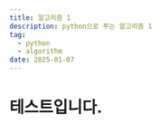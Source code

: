 ```yaml
---
title: 알고리즘 1
description: python으로 푸는 알고리즘 1
tag:
  - python
  - algorithm
date: 2025-01-07
---
```


# 테스트입니다.

